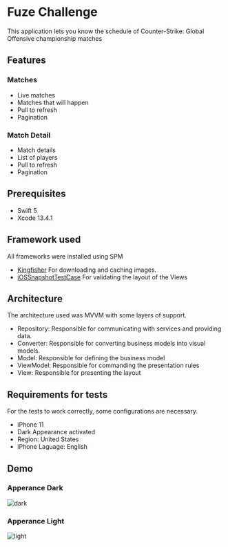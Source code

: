 # Fuze Challenge

This application lets you know the schedule of Counter-Strike: Global Offensive championship matches

## Features

### Matches

- Live matches
- Matches that will happen
- Pull to refresh
- Pagination

### Match Detail

- Match details
- List of players
- Pull to refresh
- Pagination

## Prerequisites

- Swift 5
- Xcode 13.4.1

## Framework used

All frameworks were installed using SPM

 - [Kingfisher](https://github.com/onevcat/Kingfisher) For downloading and caching images.
 - [iOSSnapshotTestCase](https://github.com/uber/ios-snapshot-test-case) For validating the layout of the Views

## Architecture

The architecture used was MVVM with some layers of support.

- Repository: Responsible for communicating with services and providing data. 
- Converter: Responsible for converting business models into visual models. 
- Model: Responsible for defining the business model
- ViewModel: Responsible for commanding the presentation rules
- View: Responsible for presenting the layout

## Requirements for tests

For the tests to work correctly, some configurations are necessary.

- iPhone 11
- Dark Appearance activated
- Region: United States
- iPhone Laguage: English

## Demo

### Apperance Dark

![dark](https://user-images.githubusercontent.com/13118511/203831484-b7203fe9-7d21-47a6-a75f-6bce93d57b5e.gif)


### Apperance Light

![light](https://user-images.githubusercontent.com/13118511/203831530-03cf4ef6-7768-4e2f-a633-9eec3dd06266.gif)
